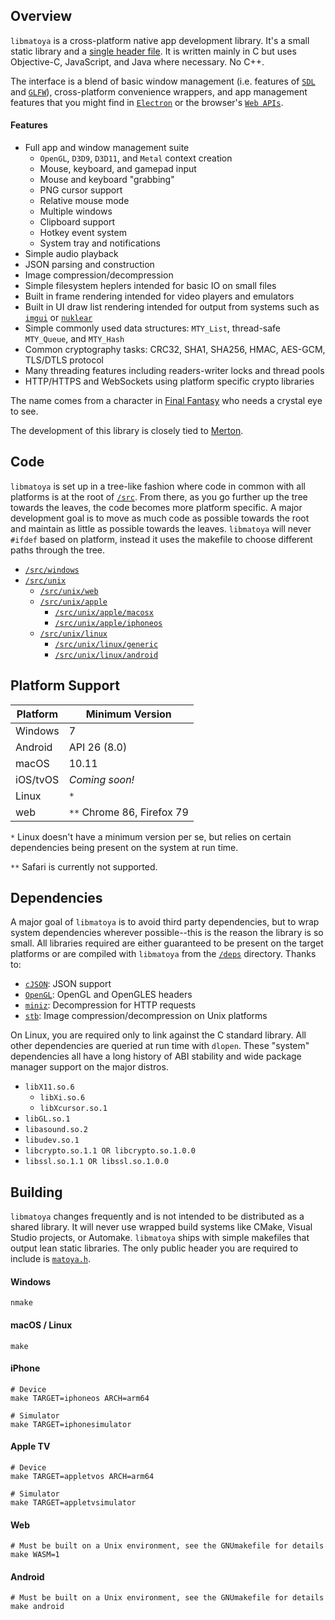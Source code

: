 ## Overview

`libmatoya` is a cross-platform native app development library. It's a small static library and a [single header file](/src/matoya.h). It is written mainly in C but uses Objective-C, JavaScript, and Java where necessary. No C++.

The interface is a blend of basic window management (i.e. features of [`SDL`](https://github.com/libsdl-org/SDL) and [`GLFW`](https://github.com/glfw/glfw)), cross-platform convenience wrappers, and app management features that you might find in [`Electron`](https://github.com/electron/electron) or the browser's [`Web APIs`](https://developer.mozilla.org/en-US/docs/Web/API).

#### Features
- Full app and window management suite
	- `OpenGL`, `D3D9`, `D3D11`, and `Metal` context creation
    - Mouse, keyboard, and gamepad input
	- Mouse and keyboard "grabbing"
	- PNG cursor support
	- Relative mouse mode
    - Multiple windows
	- Clipboard support
	- Hotkey event system
	- System tray and notifications
- Simple audio playback
- JSON parsing and construction
- Image compression/decompression
- Simple filesystem heplers intended for basic IO on small files
- Built in frame rendering intended for video players and emulators
- Built in UI draw list rendering intended for output from systems such as [`imgui`](https://github.com/ocornut/imgui) or [`nuklear`](https://github.com/Immediate-Mode-UI/Nuklear)
- Simple commonly used data structures: `MTY_List`, thread-safe `MTY_Queue`, and `MTY_Hash`
- Common cryptography tasks: CRC32, SHA1, SHA256, HMAC, AES-GCM, TLS/DTLS protocol
- Many threading features including readers-writer locks and thread pools
- HTTP/HTTPS and WebSockets using platform specific crypto libraries

The name comes from a character in [Final Fantasy](https://en.wikipedia.org/wiki/Final_Fantasy_(video_game)) who needs a crystal eye to see.

The development of this library is closely tied to [Merton](https://github.com/matoya/merton).

## Code

`libmatoya` is set up in a tree-like fashion where code in common with all platforms is at the root of [`/src`](/src). From there, as you go further up the tree towards the leaves, the code becomes more platform specific. A major development goal is to move as much code as possible towards the root and maintain as little as possible towards the leaves. `libmatoya` will never `#ifdef` based on platform, instead it uses the makefile to choose different paths through the tree.

- [`/src/windows`](/src/windows)
- [`/src/unix`](/src/unix)
    - [`/src/unix/web`](/src/unix/web)
    - [`/src/unix/apple`](/src/unix/apple)
        - [`/src/unix/apple/macosx`](/src/unix/apple/macosx)
        - [`/src/unix/apple/iphoneos`](/src/unix/apple/iphoneos)
    - [`/src/unix/linux`](/src/unix/linux)
        - [`/src/unix/linux/generic`](/src/unix/linux/generic)
        - [`/src/unix/linux/android`](/src/unix/linux/android)

## Platform Support

| Platform | Minimum Version            |
| -------- | -------------------------- |
| Windows  | 7                          |
| Android  | API 26 (8.0)               |
| macOS    | 10.11                      |
| iOS/tvOS | *Coming soon!*             |
| Linux    | `*`                        |
| web      | `**` Chrome 86, Firefox 79 |

`*` Linux doesn't have a minimum version per se, but relies on certain dependencies being present on the system at run time.

`**` Safari is currently not supported.

## Dependencies

A major goal of `libmatoya` is to avoid third party dependencies, but to wrap system dependencies wherever possible--this is the reason the library is so small. All libraries required are either guaranteed to be present on the target platforms or are compiled with `libmatoya` from the [`/deps`](/deps) directory. Thanks to:

- [`cJSON`](https://github.com/DaveGamble/cJSON): JSON support
- [`OpenGL`](https://github.com/KhronosGroup/OpenGL-Registry): OpenGL and OpenGLES headers
- [`miniz`](https://github.com/richgel999/miniz): Decompression for HTTP requests
- [`stb`](https://github.com/nothings/stb): Image compression/decompression on Unix platforms

On Linux, you are required only to link against the C standard library. All other dependencies are queried at run time with `dlopen`. These "system" dependencies all have a long history of ABI stability and wide package manager support on the major distros.

- `libX11.so.6`
    - `libXi.so.6`
	- `libXcursor.so.1`
- `libGL.so.1`
- `libasound.so.2`
- `libudev.so.1`
- `libcrypto.so.1.1 OR libcrypto.so.1.0.0`
- `libssl.so.1.1 OR libssl.so.1.0.0`

## Building

`libmatoya` changes frequently and is not intended to be distributed as a shared library. It will never use wrapped build systems like CMake, Visual Studio projects, or Automake. `libmatoya` ships with simple makefiles that output lean static libraries. The only public header you are required to include is [`matoya.h`](/src/matoya.h).

#### Windows
```shell
nmake
```
#### macOS / Linux
```shell
make
```
#### iPhone
```shell
# Device
make TARGET=iphoneos ARCH=arm64

# Simulator
make TARGET=iphonesimulator
```
#### Apple TV
```shell
# Device
make TARGET=appletvos ARCH=arm64

# Simulator
make TARGET=appletvsimulator
```
#### Web
```shell
# Must be built on a Unix environment, see the GNUmakefile for details
make WASM=1
```
#### Android
```shell
# Must be built on a Unix environment, see the GNUmakefile for details
make android
```
